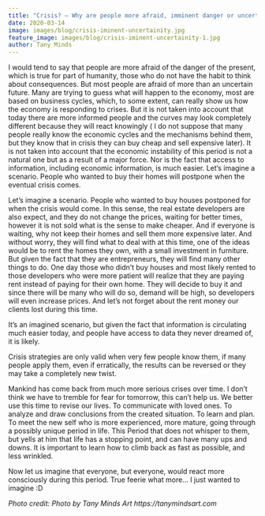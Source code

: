 ```yaml
---
title: "Crisis? – Why are people more afraid, imminent danger or uncertainty of the future?"
date: 2020-03-14
image: images/blog/crisis-iminent-uncertainity.jpg
feature_image: images/blog/crisis-iminent-uncertainity-1.jpg
author: Tany Minds
---
```


I would tend to say that people are more afraid of the danger of the present, which is true for part of humanity, those who do not have the habit to think about consequences. But most people are afraid of more than an uncertain future. Many are trying to guess what will happen to the economy, most are based on business cycles, which, to some extent, can really show us how the economy is responding to crises. But it is not taken into account that today there are more informed people and the curves may look completely different because they will react knowingly ( I do not suppose that many people really know the economic cycles and the mechanisms behind them, but they know that in crisis they can buy cheap and sell expensive later). It is not taken into account that the economic instability of this period is not a natural one but as a result of a major force. Nor is the fact that access to information, including economic information, is much easier. Let’s imagine a scenario. People who wanted to buy their homes will postpone when the eventual crisis comes.

Let’s imagine a scenario. People who wanted to buy houses postponed for when the crisis would come. In this sense, the real estate developers are also expect, and they do not change the prices, waiting for better times, however it is not sold what is the sense to make cheaper. And if everyone is waiting, why not keep their homes and sell them more expensive later. And without worry, they will find what to deal with at this time, one of the ideas would be to rent the homes they own, with a small investment in furniture. But given the fact that they are entrepreneurs, they will find many other things to do. One day those who didn’t buy houses and most likely rented to those developers who were more patient will realize that they are paying rent instead of paying for their own home. They will decide to buy it and since there will be many who will do so, demand will be high, so developers will even increase prices. And let’s not forget about the rent money our clients lost during this time.

It’s an imagined scenario, but given the fact that information is circulating much easier today, and people have access to data they never dreamed of, it is likely.

Crisis strategies are only valid when very few people know them, if many people apply them, even if erratically, the results can be reversed or they may take a completely new twist.

Mankind has come back from much more serious crises over time. I don’t think we have to tremble for fear for tomorrow, this can’t help us. We better use this time to revise our lives. To communicate with loved ones. To analyze and draw conclusions from the created situation. To learn and plan. To meet the new self who is more experienced, more mature, going through a possibly unique period in life. This Period that does not whisper to them, but yells at him that life has a stopping point, and can have many ups and downs. It is important to learn how to climb back as fast as possible, and less wrinkled.

Now let us imagine that everyone, but everyone, would react more consciously during this period. True feerie what more… I just wanted to imagine :D

_Photo credit: Photo by Tany Minds Art https://tanymindsart.com_